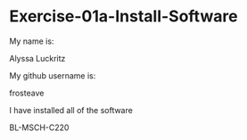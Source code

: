 # Exercise-01a-Install-Software
My name is:

Alyssa Luckritz

My github username is:

frosteave

I have installed all of the software

BL-MSCH-C220
